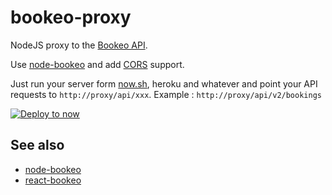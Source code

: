 # bookeo-proxy

NodeJS proxy to the [Bookeo API](https://www.bookeo.com/api/).

Use [node-bookeo](http://github.com/revolunet/node-bookeo) and add [CORS](http://enable-cors.org) support.

Just run your server form [now.sh](http://now.sh), heroku and whatever and point your API requests to `http://proxy/api/xxx`. Example : `http://proxy/api/v2/bookings`

[![Deploy to now](https://deploy.now.sh/static/button.svg)](https://deploy.now.sh/?repo=https://github.com/revolunet/bookeo-proxy)

## See also

 - [node-bookeo](http://github.com/revolunet/node-bookeo)
 - [react-bookeo](http://github.com/revolunet/react-bookeo)